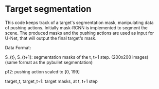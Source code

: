 # Target segmentation

This code keeps track of a target's segmentation mask, manipulating data of pushing actions. Initially mask-RCNN is implemented to segment the scene. The produced masks and the pushing actions are used as input for U-Net, that will output the final target's mask.

Data Format: 

S_{t}, S_{t+1}: segmentation masks of the t, t+1 step. (200x200 images)  (same format as the pybullet segmentation)

p12: pushing action scaled to [0, 199]

target_t, target_t+1: target masks, at t, t+1 step
